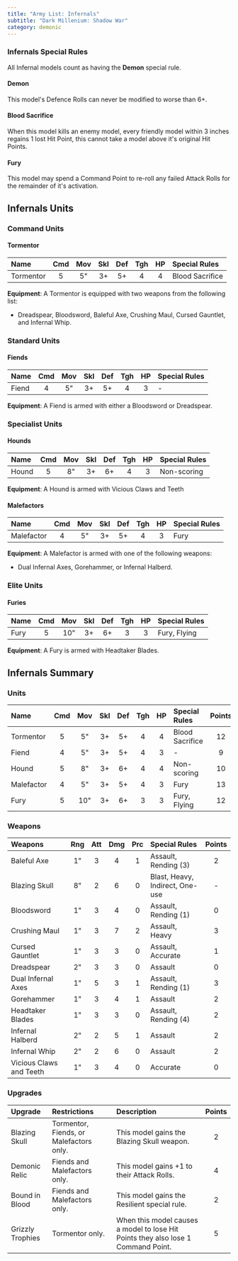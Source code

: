 ```yaml
---
title: "Army List: Infernals"
subtitle: "Dark Millenium: Shadow War"
category: demonic
---
```


### Infernals Special Rules

All Infernal models count as having the **Demon** special rule.

#### Demon

This model's Defence Rolls can never be modified to worse than 6+.

#### Blood Sacrifice

When this model kills an enemy model, every friendly model within 3 inches regains 1 lost Hit Point, this cannot take a model above it's original Hit Points.

#### Fury

This model may spend a Command Point to re-roll any failed Attack Rolls for the remainder of it's activation.

## Infernals Units

### Command Units

#### Tormentor

| Name               | Cmd | Mov | Skl | Def | Tgh | HP  | Special Rules     | 
| :----------------- | :-: | :-: | :-: | :-: | :-: | :-: | :---------------- |
| Tormentor          |  5  |  5" |  3+ |  5+ |  4  |  4  | Blood Sacrifice   |

**Equipment**: A Tormentor is equipped with two weapons from the following list:

- Dreadspear, Bloodsword, Baleful Axe, Crushing Maul, Cursed Gauntlet, and Infernal Whip.

### Standard Units

#### Fiends

| Name               | Cmd | Mov | Skl | Def | Tgh | HP  | Special Rules                |
| :----------------- | :-: | :-: | :-: | :-: | :-: | :-: | :--------------------------- |
| Fiend              |  4  |  5" |  3+ |  5+ |  4  |  3  | -                            |

**Equipment**: A Fiend is armed with either a Bloodsword or Dreadspear.

### Specialist Units

#### Hounds

| Name               | Cmd | Mov | Skl | Def | Tgh | HP  | Special Rules             | 
| :----------------- | :-: | :-: | :-: | :-: | :-: | :-: | :------------------------ |
| Hound              |  5  |  8" |  3+ |  6+ |  4  |  3  | Non-scoring               |

**Equipment**: A Hound is armed with Vicious Claws and Teeth

#### Malefactors

| Name               | Cmd | Mov | Skl | Def | Tgh | HP  | Special Rules             | 
| :----------------- | :-: | :-: | :-: | :-: | :-: | :-: | :------------------------ |
| Malefactor         |  4  |  5" |  3+ |  5+ |  4  |  3  | Fury                      |

**Equipment**: A Malefactor is armed with one of the following weapons:

- Dual Infernal Axes, Gorehammer, or Infernal Halberd.

### Elite Units

#### Furies

| Name               | Cmd | Mov | Skl | Def | Tgh | HP  | Special Rules             |
| :----------------- | :-: | :-: | :-: | :-: | :-: | :-: | :------------------------ |
| Fury               |  5  | 10" |  3+ |  6+ |  3  |  3  | Fury, Flying              |

**Equipment**: A Fury is armed with Headtaker Blades.

## Infernals Summary

### Units

| Name            | Cmd | Mov | Skl | Def | Tgh | HP  | Special Rules             | Points |
| :-------------- | :-: | :-: | :-: | :-: | :-: | :-: | :------------------------ | :----: |
| Tormentor       |  5  |  5" |  3+ |  5+ |  4  |  4  | Blood Sacrifice           | 12     |
| Fiend           |  4  |  5" |  3+ |  5+ |  4  |  3  | -                         | 9      |
| Hound           |  5  |  8" |  3+ |  6+ |  4  |  4  | Non-scoring               | 10     |
| Malefactor      |  4  |  5" |  3+ |  5+ |  4  |  3  | Fury                      | 13     |
| Fury            |  5  | 10" |  3+ |  6+ |  3  |  3  | Fury, Flying              | 12     |

### Weapons

| Weapons                 | Rng | Att | Dmg | Prc | Special Rules                   | Points |
| :---------------------- | :-: | :-: | :-: | :-: | :------------------------------ | :----: |
| Baleful Axe             | 1"  | 3   | 4   | 1   | Assault, Rending (3)            | 2      |
| Blazing Skull           | 8"  | 2   | 6   | 0   | Blast, Heavy, Indirect, One-use | -      |
| Bloodsword              | 1"  | 3   | 4   | 0   | Assault, Rending (1)            | 0      |
| Crushing Maul           | 1"  | 3   | 7   | 2   | Assault, Heavy                  | 3      |
| Cursed Gauntlet         | 1"  | 3   | 3   | 0   | Assault, Accurate               | 1      |
| Dreadspear              | 2"  | 3   | 3   | 0   | Assault                         | 0      |
| Dual Infernal Axes      | 1"  | 5   | 3   | 1   | Assault, Rending (1)            | 3      |
| Gorehammer              | 1"  | 3   | 4   | 1   | Assault                         | 2      |
| Headtaker Blades        | 1"  | 3   | 3   | 0   | Assault, Rending (4)            | 2      |
| Infernal Halberd        | 2"  | 2   | 5   | 1   | Assault                         | 2      |
| Infernal Whip           | 2"  | 2   | 6   | 0   | Assault                         | 2      |
| Vicious Claws and Teeth | 1"  | 3   | 4   | 0   | Accurate                        | 0      |

### Upgrades

| Upgrade | Restrictions | Description | Points |
| :------ | :----------- | :---------- | :----: |
| Blazing Skull | Tormentor, Fiends, or Malefactors only. | This model gains the Blazing Skull weapon. | 2 |
| Demonic Relic | Fiends and Malefactors only. | This model gains +1 to their Attack Rolls. | 4 |
| Bound in Blood | Fiends and Malefactors only. | This model gains the Resilient special rule. | 2 |
| Grizzly Trophies | Tormentor only. | When this model causes a model to lose Hit Points they also lose 1 Command Point. | 5 |